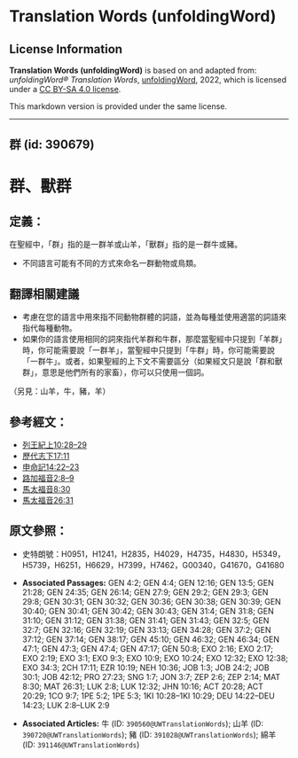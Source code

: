 # Translation Words (unfoldingWord)

## License Information

**Translation Words (unfoldingWord)** is based on and adapted from: _unfoldingWord® Translation Words_, [unfoldingWord](https://unfoldingword.org/utw), 2022, which is licensed under a [CC BY-SA 4.0 license](https://creativecommons.org/licenses/by-sa/4.0/legalcode.en).

This markdown version is provided under the same license.



--------------------------------

## 群 (id: 390679)

群、獸群
====

定義：
---

在聖經中，「群」指的是一群羊或山羊，「獸群」指的是一群牛或豬。

* 不同語言可能有不同的方式來命名一群動物或鳥類。

翻譯相關建議
------

* 考慮在您的語言中用來指不同動物群體的詞語，並為每種並使用適當的詞語來指代每種動物。
* 如果你的語言使用相同的詞來指代羊群和牛群，那麼當聖經中只提到「羊群」時，你可能需要說「一群羊」，當聖經中只提到「牛群」時，你可能需要說「一群牛」。或者，如果聖經的上下文不需要區分（如果經文只是說「群和獸群」，意思是他們所有的家畜），你可以只使用一個詞。

（另見：山羊，牛，豬，羊）

參考經文：
-----

* [列王紀上10:28–29](https://ref.ly/1Kgs10:28-1Kgs10:29)
* [歷代志下17:11](https://ref.ly/2Chr17:11)
* [申命記14:22–23](https://ref.ly/Deut14:22-Deut14:23)
* [路加福音2:8–9](https://ref.ly/Luke2:8-Luke2:9)
* [馬太福音8:30](https://ref.ly/Matt8:30)
* [馬太福音26:31](https://ref.ly/Matt26:31)

原文參照：
-----

* 史特朗號：H0951，H1241，H2835，H4029，H4735，H4830，H5349，H5739，H6251，H6629，H7399，H7462，G00340，G41670，G41680

* **Associated Passages:** GEN 4:2; GEN 4:4; GEN 12:16; GEN 13:5; GEN 21:28; GEN 24:35; GEN 26:14; GEN 27:9; GEN 29:2; GEN 29:3; GEN 29:8; GEN 30:31; GEN 30:32; GEN 30:36; GEN 30:38; GEN 30:39; GEN 30:40; GEN 30:41; GEN 30:42; GEN 30:43; GEN 31:4; GEN 31:8; GEN 31:10; GEN 31:12; GEN 31:38; GEN 31:41; GEN 31:43; GEN 32:5; GEN 32:7; GEN 32:16; GEN 32:19; GEN 33:13; GEN 34:28; GEN 37:2; GEN 37:12; GEN 37:14; GEN 38:17; GEN 45:10; GEN 46:32; GEN 46:34; GEN 47:1; GEN 47:3; GEN 47:4; GEN 47:17; GEN 50:8; EXO 2:16; EXO 2:17; EXO 2:19; EXO 3:1; EXO 9:3; EXO 10:9; EXO 10:24; EXO 12:32; EXO 12:38; EXO 34:3; 2CH 17:11; EZR 10:19; NEH 10:36; JOB 1:3; JOB 24:2; JOB 30:1; JOB 42:12; PRO 27:23; SNG 1:7; JON 3:7; ZEP 2:6; ZEP 2:14; MAT 8:30; MAT 26:31; LUK 2:8; LUK 12:32; JHN 10:16; ACT 20:28; ACT 20:29; 1CO 9:7; 1PE 5:2; 1PE 5:3; 1KI 10:28–1KI 10:29; DEU 14:22–DEU 14:23; LUK 2:8–LUK 2:9
* **Associated Articles:** 牛 (ID: `390560@UWTranslationWords`); 山羊 (ID: `390720@UWTranslationWords`); 豬 (ID: `391028@UWTranslationWords`); 綿羊 (ID: `391146@UWTranslationWords`)

